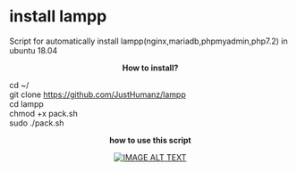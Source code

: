 # install lampp

  Script for automatically install lampp(nginx,mariadb,phpmyadmin,php7.2) in ubuntu 18.04


<p align="center">
  <b> How to install? </b>
</p>  

cd ~/  
git clone https://github.com/JustHumanz/lampp  
cd lampp  
chmod +x pack.sh  
sudo ./pack.sh  

<p align="center">
  <b> how to use this script </b>
  <div align="center">
    <div align="center">
  <a href="https://www.youtube.com/watch?v=iDk40PQ0MS0">
     <img src="https://community-cdn-digitalocean-com.global.ssl.fastly.net/assets/tutorials/images/large/Install_LEMP-twitter.png" alt="IMAGE ALT TEXT"></a>
</div>

